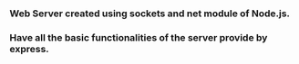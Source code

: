 ### Web Server created using sockets and net module of Node.js.
### Have all the basic functionalities of the server provide by express.    